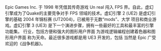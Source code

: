 Epic Games Inc. 于 1998 年凭借其传奇游戏 Un real 闯入 FPS 界。自此，虚幻引擎成为了Quake的主要竞争对手
FPS 领域的技术。虚幻引擎 2 (UE2) 是虚幻引擎的基础
2004 年锦标赛 (UT2004)，已被用于无数“mods”、大学
项目和商业游戏。虚幻引擎 3 (UE3) 是下一个演进步骤，拥有一些最好的工具和最丰富的引擎功能集。
行业，包括方便和强大的图形用户界面
为游戏逻辑编程创建着色器和图形用户界面
称为天命。最近很多游戏都是用 UE3 开发的，包括
当然是 Epic 广受欢迎的《战争机器》。
